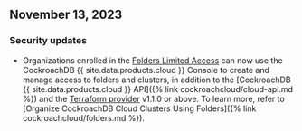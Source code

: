 ## November 13, 2023

<h3 id="2023-12-13-security-updates"> Security updates </h3>

- Organizations enrolled in the [Folders Limited Access]() can now use the CockroachDB {{ site.data.products.cloud }} Console to create and manage access to folders and clusters, in addition to the [CockroachDB {{ site.data.products.cloud }} API]({% link cockroachcloud/cloud-api.md %}) and the [Terraform provider](https://registry.terraform.io/providers/cockroachdb/cockroach) v1.1.0 or above. To learn more, refer to [Organize CockroachDB Cloud Clusters Using Folders]({% link cockroachcloud/folders.md %}).
